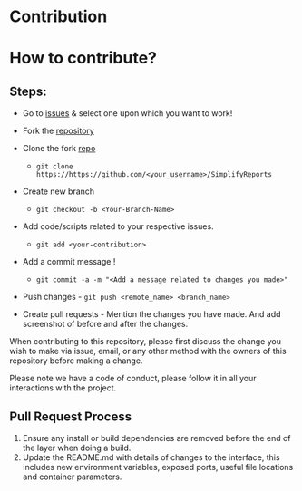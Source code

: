 # Contribution

# How to contribute?

## Steps:
  

  -  Go to [issues](https://github.com/AbsurdNerd/SimplifyReports/issues) & select one upon which you want to work!
  
  -  Fork the [repository](https://github.com/AbsurdNerd/SimplifyReports.git)
  
  -  Clone the fork [repo](https://github.com/<your_username>/SimplifyReports)
     - `git clone https://https://github.com/<your_username>/SimplifyReports`
    
  -  Create new branch
     - `git checkout -b <Your-Branch-Name>`
  
  -  Add code/scripts related to your respective issues.
     - `git add <your-contribution>`
 
  -  Add a commit message !
     - `git commit -a -m "<Add a message related to changes you made>"`

  -  Push changes
    - `git push <remote_name> <branch_name>`

 
  -  Create pull requests
    - Mention the changes you have made. And add screenshot of before and after the changes.


When contributing to this repository, please first discuss the change you wish to make via issue,
email, or any other method with the owners of this repository before making a change. 

Please note we have a code of conduct, please follow it in all your interactions with the project.

## Pull Request Process

1. Ensure any install or build dependencies are removed before the end of the layer when doing a 
   build.
2. Update the README.md with details of changes to the interface, this includes new environment 
   variables, exposed ports, useful file locations and container parameters.



